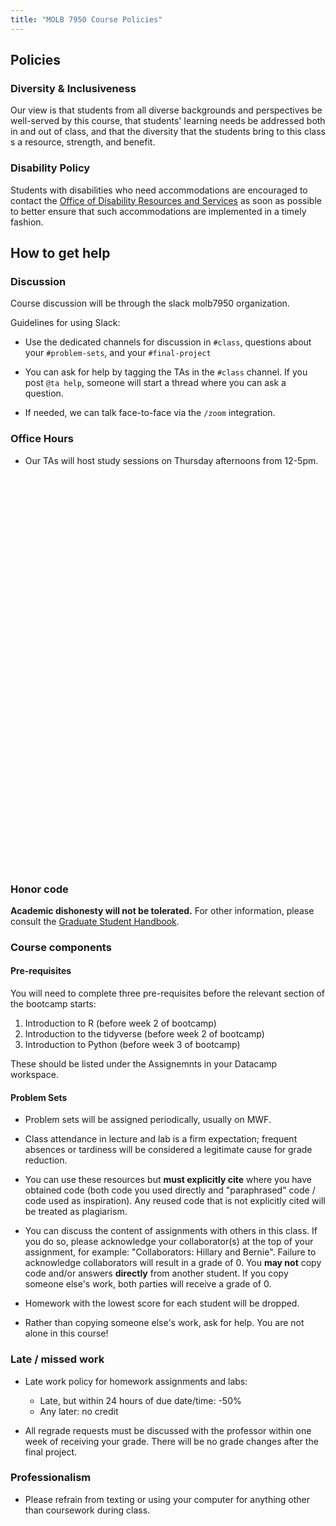 ```yaml
---
title: "MOLB 7950 Course Policies"
---
```


## Policies

### Diversity & Inclusiveness

Our view is that students from all diverse backgrounds and perspectives be
well-served by this course, that students' learning needs be addressed both in
and out of class, and that the diversity that the students bring to this class
s a resource, strength, and benefit.

### Disability Policy

Students with disabilities who need accommodations are encouraged to contact the
[Office of Disability Resources and
Services](http://www.ucdenver.edu/student-services/resources/disability-resources-services/CU%20ANSCHUTZ%20MEDICAL%20CAMPUS/Pages/default.aspx)
as soon as possible to better ensure that such accommodations are implemented in
a timely fashion.

## How to get help

### Discussion

Course discussion will be through the slack molb7950 organization.

Guidelines for using Slack:

* Use the dedicated channels for discussion in `#class`, questions about your
`#problem-sets`, and your `#final-project`

* You can ask for help by tagging the TAs in the `#class` channel. If you post `@ta help`, someone
will start a thread where you can ask a question.

* If needed, we can talk face-to-face via the `/zoom` integration.

### Office Hours 

* Our TAs will host study sessions on Thursday afternoons from 12-5pm. 

<!-- Calendly inline widget begin -->
<div class="calendly-inline-widget" data-url="https://calendly.com/molb7950-tas/office-hours" style="min-width:320px;height:630px;"></div>
<script type="text/javascript" src="https://assets.calendly.com/assets/external/widget.js"></script>
<!-- Calendly inline widget end -->

### Honor code

**Academic dishonesty will not be tolerated.** For other information, please consult the [Graduate Student Handbook](http://catalog.ucdenver.edu/mime/media/23/1141/Consolidated+Handbook.pdf).

### Course components

#### Pre-requisites

You will need to complete three pre-requisites before the relevant section of the bootcamp starts:

1. Introduction to R (before week 2 of bootcamp)
2. Introduction to the tidyverse (before week 2 of bootcamp)
3. Introduction to Python (before week 3 of bootcamp)

These should be listed under the Assignemnts in your Datacamp workspace.

#### Problem Sets

* Problem sets will be assigned periodically, usually on MWF.

* Class attendance in lecture and lab is a firm expectation; frequent absences or
tardiness will be considered a legitimate cause for grade reduction.

* You can use these resources but **must explicitly cite** where you have
obtained code (both code you used directly and "paraphrased" code / code used as
inspiration). Any reused code that is not explicitly cited will be treated as
plagiarism.

* You can discuss the content of assignments with others in this class. If
you do so, please acknowledge your collaborator(s) at the top of your
assignment, for example: "Collaborators: Hillary and Bernie". Failure to acknowledge collaborators will result in a grade of 0. You
**may not** copy code and/or answers **directly** from another student. If you
copy someone else's work, both parties will receive a grade of 0.

* Homework with the lowest score for each student will be dropped.

* Rather than copying someone else's work, ask for help. You are not alone in
this course!

### Late / missed work

* Late work policy for homework assignments and labs:

    - Late, but within 24 hours of due date/time: -50%
    - Any later: no credit
    
* All regrade requests must be discussed with the professor within one week of
receiving your grade. There will be no grade changes after the final project.

### Professionalism

- Please refrain from texting or using your computer for anything other than
coursework during class.
